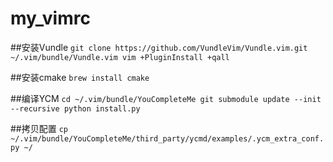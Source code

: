 # my_vimrc
##安装Vundle
`git clone https://github.com/VundleVim/Vundle.vim.git ~/.vim/bundle/Vundle.vim
vim +PluginInstall +qall`

##安装cmake
`brew install cmake`

##编译YCM
`cd ~/.vim/bundle/YouCompleteMe
git submodule update --init --recursive
python install.py`

##拷贝配置
`cp ~/.vim/bundle/YouCompleteMe/third_party/ycmd/examples/.ycm_extra_conf.py ~/`
